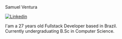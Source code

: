 Samuel Ventura

[![Linkedin](https://img.shields.io/badge/LinkedIn-0077B5?style=for-the-badge&logo=linkedin&logoColor=white)](https://www.linkedin.com/in/samuelvm-ventura/)

I'am a 27 years old Fullstack Developer based in Brazil.<br/> Currently undergraduating B.Sc in Computer Science.

